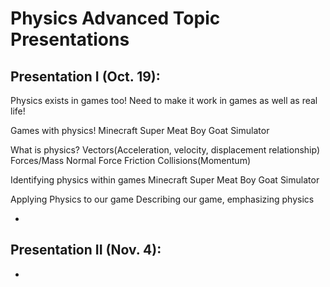# Physics Advanced Topic Presentations

## Presentation I (Oct. 19):


Physics exists in games too!
	Need to make it work in games as well as real life!

Games with physics!
	Minecraft
	Super Meat Boy
	Goat Simulator

What is physics?
	Vectors(Acceleration, velocity, displacement relationship)
	Forces/Mass
	Normal Force
	Friction
	Collisions(Momentum)
	
Identifying physics within games
	Minecraft
	Super Meat Boy
	Goat Simulator

Applying Physics to our game
	Describing our game, emphasizing physics
	

* 

## Presentation II (Nov. 4):
* 
